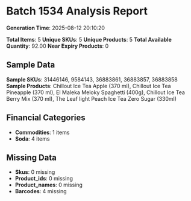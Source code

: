# Batch 1534 Analysis Report

**Generation Time**: 2025-08-12 20:10:20

**Total Items**: 5
**Unique SKUs**: 5
**Unique Products**: 5
**Total Available Quantity**: 92.00
**Near Expiry Products**: 0

## Sample Data
**Sample SKUs**: 31446146, 9584143, 36883861, 36883857, 36883858
**Sample Products**: Chillout Ice Tea Apple (370 ml), Chillout Ice Tea Pineapple (370 ml), El Maleka Meloky Spaghetti (400g), Chillout Ice Tea Berry Mix (370 ml), The Leaf light Peach Ice Tea Zero Sugar (330ml)

## Financial Categories
- **Commodities**: 1 items
- **Soda**: 4 items

## Missing Data
- **Skus**: 0 missing
- **Product_ids**: 0 missing
- **Product_names**: 0 missing
- **Barcodes**: 4 missing
